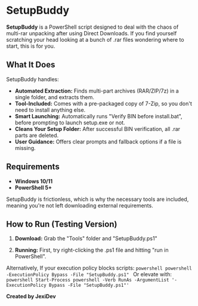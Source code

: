 # SetupBuddy

**SetupBuddy** is a PowerShell script designed to deal with the chaos of multi-rar unpacking after using Direct Downloads. If you find yourself scratching your head looking at a bunch of .rar files wondering where to start, this is for you. 

## What It Does

SetupBuddy handles:

- **Automated Extraction:** Finds multi-part archives (RAR/ZIP/7z) in a single folder, and extracts them. 
- **Tool-Included:** Comes with a pre-packaged copy of 7-Zip, so you don't need to install anything else. 
- **Smart Launching:** Automatically runs "Verify BIN before install.bat", before prompting to launch setup.exe or not.
- **Cleans Your Setup Folder:** After successful BIN verification, all .rar parts are deleted. 
- **User Guidance:** Offers clear prompts and fallback options if a file is missing. 

## Requirements

* **Windows 10/11**
* **PowerShell 5+**

SetupBuddy is frictionless, which is why the necessary tools are included, meaning you're not left downloading external requirements. 

## How to Run (Testing Version)

1. **Download:** Grab the "Tools" folder and "SetupBuddy.ps1"

2. **Running:** First, try right-clicking the .ps1 file and hitting "run in PowerShell". 

Alternatively, If your execution policy blocks scripts:
    ```powershell
    powershell -ExecutionPolicy Bypass -File "SetupBuddy.ps1"
    ```
    Or elevate with:
    ```powershell
    Start-Process powershell -Verb RunAs -ArgumentList '-ExecutionPolicy Bypass -File "SetupBuddy.ps1"'
    ```

**Created by JexiDev**